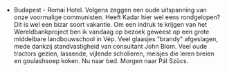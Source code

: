 - Budapest - Romai Hotel.
  Volgens zeggen een oude uitspanning van onze voormalige communisten. Heeft Kadar hier wel eens rondgelopen? Dit is wel een bizar soort vakantie. Om een indruk te krijgen van het Wereldbankproject ben ik vandaag op bezoek geweest op een grote middelbare landbouwschool in Vép. Veel glaasjes "brandy" afgeslagen, mede dankzij standvastigheid van consultant John Blom. Veel oude tractors gezien, lassende, vijlende scholieren, meisjes die leren breien en goulashsoep koken. Nu naar bed. Morgen naar Pál Szücs.